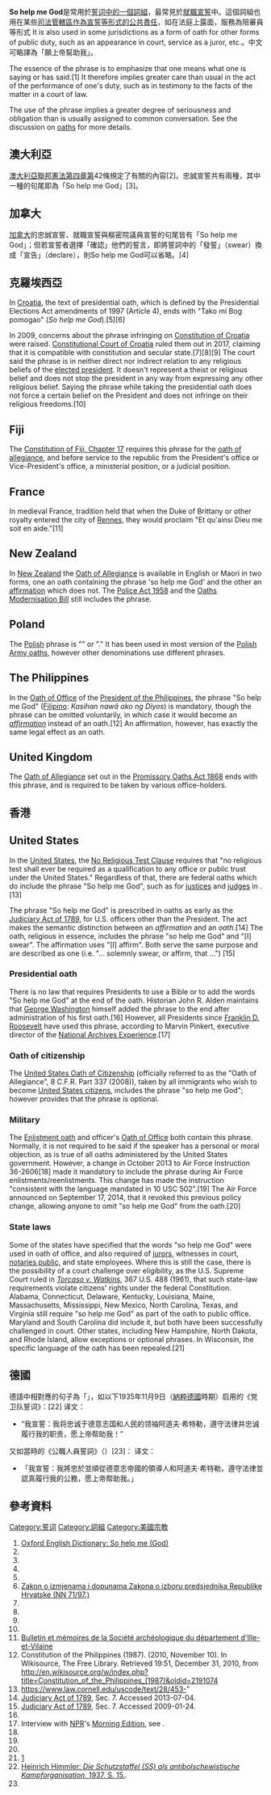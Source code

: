 **So help me God**是常用於[誓词中的一個](https://zh.wikipedia.org/wiki/誓词 "wikilink")[詞組](https://zh.wikipedia.org/wiki/詞組 "wikilink")，最常見於[就職宣誓](../Page/就職宣誓.md "wikilink")中。這個詞組也用在某些[司法管轄區作為宣誓等形式的公共責任](../Page/司法管轄權.md "wikilink")，如在法庭上露面，服務為陪審員等形式 It is also used in some jurisdictions as a form of oath for other forms of public duty, such as an appearance in court, service as a juror, etc.。中文可略譯為「願上帝幫助我」。

The essence of the phrase is to emphasize that one means what one is saying or has said.\[1\] It therefore implies greater care than usual in the act of the performance of one's duty, such as in testimony to the facts of the matter in a court of law.

The use of the phrase implies a greater degree of seriousness and obligation than is usually assigned to common conversation. See the discussion on [oaths](https://zh.wikipedia.org/wiki/oath "wikilink") for more details.

## 澳大利亞

[澳大利亞](https://zh.wikipedia.org/wiki/澳大利亞 "wikilink")[聯邦憲法第四章第](../Page/澳洲聯邦憲法.md "wikilink")42條規定了有關的內容\[2\]。忠誠宣誓共有兩種，其中一種的句尾即為「So help me God」\[3\]。

## 加拿大

[加拿大](../Page/加拿大.md "wikilink")的忠誠宣誓、就職宣誓與樞密院議員宣誓的句尾皆有「So help me God」；但若宣誓者選擇「確認」他們的誓言，即將誓詞中的「發誓」（swear）換成「宣告」（declare），則So help me God可以省略。\[4\]

## 克羅埃西亞

In [Croatia](https://zh.wikipedia.org/wiki/Croatia "wikilink"), the text of presidential oath, which is defined by the Presidential Elections Act amendments of 1997 (Article 4), ends with "Tako mi Bog pomogao" (*So help me God*).\[5\]\[6\]

In 2009, concerns about the phrase infringing on [Constitution of Croatia](https://zh.wikipedia.org/wiki/Constitution_of_Croatia "wikilink") were raised. [Constitutional Court of Croatia](https://zh.wikipedia.org/wiki/Constitutional_Court_of_Croatia "wikilink") ruled them out in 2017, claiming that it is compatible with constitution and secular state.\[7\]\[8\]\[9\] The court said the phrase is in neither direct nor indirect relation to any religious beliefs of the [elected president](https://zh.wikipedia.org/wiki/President_of_Croatia "wikilink"). It doesn't represent a theist or religious belief and does not stop the president in any way from expressing any other religious belief. Saying the phrase while taking the presidential oath does not force a certain belief on the President and does not infringe on their religious freedoms.\[10\]

## Fiji

The [Constitution of Fiji, Chapter 17](https://zh.wikipedia.org/wiki/1997_Constitution_of_Fiji:_Chapter_17 "wikilink") requires this phrase for the [oath of allegiance](https://zh.wikipedia.org/wiki/oath_of_allegiance "wikilink"), and before service to the republic from the President's office or Vice-President's office, a ministerial position, or a judicial position.

## France

In medieval France, tradition held that when the Duke of Brittany or other royalty entered the city of [Rennes](https://zh.wikipedia.org/wiki/Rennes "wikilink"), they would proclaim "Et qu'ainsi Dieu me soit en aide."\[11\]

## New Zealand

In [New Zealand](https://zh.wikipedia.org/wiki/New_Zealand "wikilink") the [Oath of Allegiance](https://zh.wikipedia.org/wiki/Oath_of_Allegiance_\(New_Zealand\) "wikilink") is available in English or Maori in two forms, one an oath containing the phrase 'so help me God' and the other an [affirmation](https://zh.wikipedia.org/wiki/Affirmation_in_law "wikilink") which does not. The [Police Act 1958](https://zh.wikipedia.org/wiki/Police_Act_1958 "wikilink") and the [Oaths Modernisation Bill](https://zh.wikipedia.org/wiki/Oaths_Modernisation_Bill "wikilink") still includes the phrase.

## Poland

The [Polish](https://zh.wikipedia.org/wiki/polish_language "wikilink") phrase is "" or "." It has been used in most version of the [Polish Army oaths](https://zh.wikipedia.org/wiki/Polish_Army_oaths "wikilink"), however other denominations use different phrases.

## The Philippines

In the [Oath of Office](https://zh.wikipedia.org/wiki/Philippine_presidential_inauguration#Oath_of_Office "wikilink") of the [President of the Philippines](https://zh.wikipedia.org/wiki/President_of_the_Philippines "wikilink"), the phrase "So help me God" ([Filipino](https://zh.wikipedia.org/wiki/Filipino_language "wikilink"): *Kasihan nawâ ako ng Diyos*) is mandatory, though the phrase can be omitted voluntarily, in which case it would become an *[affirmation](https://zh.wikipedia.org/wiki/Affirmation_in_law "wikilink")* instead of an oath.\[12\] An affirmation, however, has exactly the same legal effect as an oath.

## United Kingdom

The [Oath of Allegiance](https://zh.wikipedia.org/wiki/Oath_of_Allegiance_\(United_Kingdom\) "wikilink") set out in the [Promissory Oaths Act 1868](https://zh.wikipedia.org/wiki/Promissory_Oaths_Act_1868 "wikilink") ends with this phrase, and is required to be taken by various office-holders.

## 香港

## United States

In the [United States](https://zh.wikipedia.org/wiki/United_States "wikilink"), the [No Religious Test Clause](https://zh.wikipedia.org/wiki/No_Religious_Test_Clause "wikilink") requires that "no religious test shall ever be required as a qualification to any office or public trust under the United States." Regardless of that, there are federal oaths which do include the phrase "So help me God", such as for [justices](https://zh.wikipedia.org/wiki/justices "wikilink") and [judges](https://zh.wikipedia.org/wiki/judge "wikilink") in .\[13\]

The phrase "So help me God" is prescribed in oaths as early as the [Judiciary Act of 1789](https://zh.wikipedia.org/wiki/Judiciary_Act_of_1789 "wikilink"), for U.S. officers other than the President. The act makes the semantic distinction between an *affirmation* and an *oath*.\[14\] The oath, religious in essence, includes the phrase "so help me God" and "\[I\] swear". The affirmation uses "\[I\] affirm". Both serve the same purpose and are described as one (i.e. "... solemnly swear, or affirm, that ...") \[15\]

### Presidential oath

There is no law that requires Presidents to use a Bible or to add the words "So help me God" at the end of the oath. Historian John R. Alden maintains that [George Washington](https://zh.wikipedia.org/wiki/George_Washington "wikilink") himself added the phrase to the end after administration of his first oath.\[16\] However, all Presidents since [Franklin D. Roosevelt](https://zh.wikipedia.org/wiki/Franklin_D._Roosevelt "wikilink") have used this phrase, according to Marvin Pinkert, executive director of the [National Archives Experience](https://zh.wikipedia.org/wiki/National_Archives_Experience "wikilink").\[17\]

### Oath of citizenship

The [United States Oath of Citizenship](https://zh.wikipedia.org/wiki/Oath_of_citizenship_\(United_States\) "wikilink") (officially referred to as the "Oath of Allegiance", 8 C.F.R. Part 337 (2008)), taken by all immigrants who wish to become [United States citizens](https://zh.wikipedia.org/wiki/United_States_citizen "wikilink"), includes the phrase "so help me God"; however  provides that the phrase is optional.

### Military

The [Enlistment oath](https://zh.wikipedia.org/wiki/Oath_of_enlistment "wikilink") and officer's [Oath of Office](https://zh.wikipedia.org/wiki/United_States_Uniformed_Services_Oath_of_Office "wikilink") both contain this phrase. Normally, it is not required to be said if the speaker has a personal or moral objection, as is true of all oaths administered by the United States government. However, a change in October 2013 to Air Force Instruction 36-2606\[18\] made it mandatory to include the phrase during Air Force enlistments/reenlistments. This change has made the instruction "consistent with the language mandated in 10 USC 502".\[19\] The Air Force announced on September 17, 2014, that it revoked this previous policy change, allowing anyone to omit "so help me God" from the oath.\[20\]

### State laws

Some of the states have specified that the words "so help me God" were used in oath of office, and also required of [jurors](https://zh.wikipedia.org/wiki/jury "wikilink"), witnesses in court, [notaries public](https://zh.wikipedia.org/wiki/Notary_public "wikilink"), and state employees. Where this is still the case, there is the possibility of a court challenge over eligibility, as the U.S. Supreme Court ruled in *[Torcaso v. Watkins](https://zh.wikipedia.org/wiki/Torcaso_v._Watkins "wikilink")*, 367 U.S. 488 (1961), that such state-law requirements violate citizens' rights under the federal Constitution. Alabama, Connecticut, Delaware, Kentucky, Louisiana, Maine, Massachusetts, Mississippi, New Mexico, North Carolina, Texas, and Virginia still require "so help me God" as part of the oath to public office. Maryland and South Carolina did include it, but both have been successfully challenged in court. Other states, including New Hampshire, North Dakota, and Rhode Island, allow exceptions or optional phrases. In Wisconsin, the specific language of the oath has been repealed.\[21\]

## 德國

德語中相對應的句子為「」，如以下1935年11月9日（[納粹德國](../Page/納粹德國.md "wikilink")時期）启用的《党卫队誓词》：\[22\] 译文：

  -
    “我宣誓：我将忠诚于德意志国和人民的领袖阿道夫·希特勒，遵守法律并忠诚履行我的职责，愿上帝帮助我！”

又如當時的《公職人員誓詞》（）\[23\]：  译文：

  -
    「我宣誓：我將忠於並順從德意志帝國的領導人和阿道夫·希特勒，遵守法律並認真履行我的公務，愿上帝帮助我。」

## 參考資料

[Category:誓词](https://zh.wikipedia.org/wiki/Category:誓词 "wikilink") [Category:詞組](https://zh.wikipedia.org/wiki/Category:詞組 "wikilink") [Category:美國宗教](https://zh.wikipedia.org/wiki/Category:美國宗教 "wikilink")

1.  [Oxford English Dictionary: So help me (God)](http://www.oxforddictionaries.com/definition/american_english/help#help__30)
2.
3.
4.
5.
6.  [Zakon o izmjenama i dopunama Zakona o izboru predsjednika Republike Hrvatske (NN 71/97.)](http://narodne-novine.nn.hr/clanci/sluzbeni/1997_07_71_1221.html)
7.
8.
9.
10.
11. [Bulletin et mémoires de la Société archéologique du département d'Ille-et-Vilaine](http://gallica.bnf.fr/ark:/12148/bpt6k2077587/f110.r=ancien_rennes.langEN)
12. Constitution of the Philippines (1987). (2010, November 10). In Wikisource, The Free Library. Retrieved 19:51, December 31, 2010, from <http://en.wikisource.org/w/index.php?title=Constitution_of_the_Philippines_(1987)&oldid=2191074>
13. <https://www.law.cornell.edu/uscode/text/28/453->"
14. [Judiciary Act of 1789](http://memory.loc.gov/cgi-bin/ampage?collId=llsl&fileName=001/llsl001.db&recNum=199), Sec. 7. Accessed 2013-07-04.
15. [Judiciary Act of 1789](http://www.constitution.org/uslaw/judiciary_1789.htm), Sec. 7. Accessed 2009-01-24.
16.
17. Interview with [NPR](https://zh.wikipedia.org/wiki/NPR "wikilink")'s [Morning Edition](https://zh.wikipedia.org/wiki/Morning_Edition "wikilink"), see .
18.
19.
20.
21. [1](https://www.foxnews.com/politics/dems-move-to-strike-so-help-me-god-from-oath-taken-in-front-of-key-house-committee)
22. [Heinrich Himmler: *Die Schutzstaffel (SS) als antibolschewistische Kampforganisation*, 1937, S. 15.](http://archive.org/stream/DieSchutzstaffelAlsAntibolschewistischeKampforganisation/HimmlerHeinrich-DieSchutzstaffelAlsAntibolschewistischeKampforganisation193717S._djvu.txt).
23.
